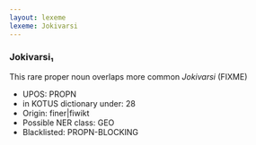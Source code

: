 ```yaml
---
layout: lexeme
lexeme: Jokivarsi
---
```


###  Jokivarsi₁

This rare proper noun overlaps more common *Jokivarsi* (FIXME)
* UPOS:  PROPN
* in KOTUS dictionary under:  28
* Origin:  finer|fiwikt
* Possible NER class:  GEO
* Blacklisted:  PROPN-BLOCKING

